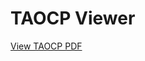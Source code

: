 # TAOCP Viewer

[View TAOCP PDF](./TAOCP/Volume_1/doc/pdfjs/web/viewer.html?file=../../../Knuth_Donald_Ervin_The_Art_of_Computer_Programming.pdf)

